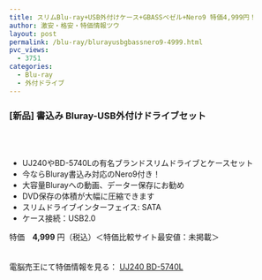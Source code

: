 ```yaml
---
title: スリムBlu-ray+USB外付けケース+GBASSベゼル+Nero9 特価4,999円！
author: 激安・格安・特価情報ツウ
layout: post
permalink: /blu-ray/blurayusbgbassnero9-4999.html
pvc_views:
  - 3751
categories:
  - Blu-ray
  - 外付ドライブ
---
```

### [新品] 書込み Bluray-USB外付けドライブセット

<div class="img-bg2 img_L">
  <a href="http://px.a8.net/svt/ejp?a8mat=1ZT1PU+9FYJYY+2C7O+BWGDT&#038;a8ejpredirect=http%3A%2F%2Fwww.dennobaio.jp%2Fshopdetail%2F005003000036" title="[新品] 書込み Bluray-USB外付けドライブセット(書込みBluray(Sマルチ対応)ドライブ + USB外付けケース + GBASSベゼル) [SATA/USB接続]" target="_blank"><br /> </a><br /> <img border="0" src="http://i1.wp.com/www19.a8.net/0.gif?resize=1%2C1" alt="" data-recalc-dims="1" />
</div>

<!--more-->

  * UJ240やBD-5740Lの有名ブランドスリムドライブとケースセット
  * 今ならBluray書込み対応のNero9付き！
  * 大容量Blurayへの動画、データー保存にお勧め
  * DVD保存の体積が大幅に圧縮できます
  * スリムドライブインターフェイス: SATA
  * ケース接続：USB2.0

特価　<span class="tokka-price"><strong>4,999</strong></span> 円（税込）＜特価比較サイト最安値：未掲載＞

　  
電脳売王にて特価情報を見る： <span class="fs150p"><a href="http://px.a8.net/svt/ejp?a8mat=1ZT1PU+9FYJYY+2C7O+BWGDT&#038;a8ejpredirect=http%3A%2F%2Fwww.dennobaio.jp%2Fshopdetail%2F005003000036" target="_blank">UJ240 BD-5740L</a></span>